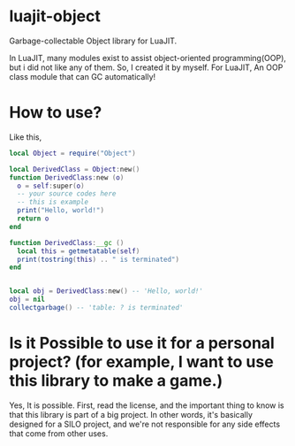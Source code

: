 # luajit-object
Garbage-collectable Object library for LuaJIT.

In LuaJIT, many modules exist to assist object-oriented programming(OOP), but i did not like any of them. So, I created it by myself. For LuaJIT, An OOP class module that can GC automatically!

# How to use?
Like this,
```lua
local Object = require("Object")

local DerivedClass = Object:new()
function DerivedClass:new (o)
  o = self:super(o)
  -- your source codes here
  -- this is example
  print("Hello, world!")
  return o
end

function DerivedClass:__gc ()
  local this = getmetatable(self)
  print(tostring(this) .. " is terminated")
end


local obj = DerivedClass:new() -- 'Hello, world!'
obj = nil
collectgarbage() -- 'table: ? is terminated'
```

# Is it Possible to use it for a personal project? (for example, I want to use this library to make a game.)
Yes, It is possible. First, read the license, and the important thing to know is that this library is part of a big project. In other words, it's basically designed for a SILO project, and we're not responsible for any side effects that come from other uses.
